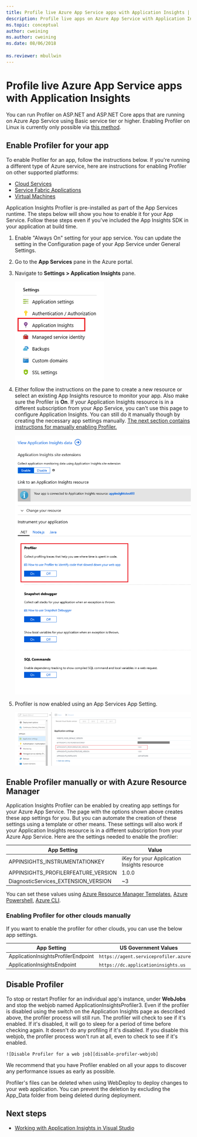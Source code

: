 ```yaml
---
title: Profile live Azure App Service apps with Application Insights | Microsoft Docs
description: Profile live apps on Azure App Service with Application Insights Profiler.
ms.topic: conceptual
author: cweining
ms.author: cweining
ms.date: 08/06/2018

ms.reviewer: mbullwin
---
```


# Profile live Azure App Service apps with Application Insights

You can run Profiler on ASP.NET and ASP.NET Core apps that are running on Azure App Service using Basic service tier or higher. Enabling Profiler on Linux is currently only possible via [this method](profiler-aspnetcore-linux.md).

## <a id="installation"></a> Enable Profiler for your app
To enable Profiler for an app, follow the instructions below. If you're running a different type of Azure service, here are instructions for enabling Profiler on other supported platforms:
* [Cloud Services](../../azure-monitor/app/profiler-cloudservice.md?toc=/azure/azure-monitor/toc.json)
* [Service Fabric Applications](../../azure-monitor/app/profiler-servicefabric.md?toc=/azure/azure-monitor/toc.json)
* [Virtual Machines](../../azure-monitor/app/profiler-vm.md?toc=/azure/azure-monitor/toc.json)

Application Insights Profiler is pre-installed as part of the App Services runtime. The steps below will show you how to enable it for your App Service. Follow these steps even if you've included the App Insights SDK in your application at build time.

1. Enable "Always On" setting for your app service. You can update the setting in the Configuration page of your App Service under General Settings.
1. Go to the **App Services** pane in the Azure portal.
1. Navigate to **Settings > Application Insights** pane.

   ![Enable App Insights on App Services portal](./media/profiler/AppInsights-AppServices.png)

1. Either follow the instructions on the pane to create a new resource or select an existing App Insights resource to monitor your app. Also make sure the Profiler is **On**. If your Application Insights resource is in a different subscription from your App Service, you can't use this page to configure Application Insights. You can still do it manually though by creating the necessary app settings manually. [The next section contains instructions for manually enabling Profiler.](#enable-profiler-manually-or-with-azure-resource-manager) 

   ![Add App Insights site extension][Enablement UI]

1. Profiler is now enabled using an App Services App Setting.

    ![App Setting for Profiler][profiler-app-setting]

## Enable Profiler manually or with Azure Resource Manager
Application Insights Profiler can be enabled by creating app settings for your Azure App Service. The page with the options shown above creates these app settings for you. But you can automate the creation of these settings using a template or other means. These settings will also work if your Application Insights resource is in a different subscription from your Azure App Service.
Here are the settings needed to enable the profiler:

|App Setting    | Value    |
|---------------|----------|
|APPINSIGHTS_INSTRUMENTATIONKEY         | iKey for your Application Insights resource    |
|APPINSIGHTS_PROFILERFEATURE_VERSION | 1.0.0 |
|DiagnosticServices_EXTENSION_VERSION | ~3 |


You can set these values using [Azure Resource Manager Templates](../../azure-monitor/app/azure-web-apps.md#app-service-application-settings-with-azure-resource-manager), [Azure Powershell](https://docs.microsoft.com/powershell/module/az.websites/set-azwebapp),  [Azure CLI](https://docs.microsoft.com/cli/azure/webapp/config/appsettings?view=azure-cli-latest).

### Enabling Profiler for other clouds manually

If you want to enable the profiler for other clouds, you can use the below app settings.

|App Setting    | US Government Values| China Cloud |   
|---------------|---------------------|-------------|
|ApplicationInsightsProfilerEndpoint         | `https://agent.serviceprofiler.azure.us`    | `https://profiler.applicationinsights.azure.cn` |
|ApplicationInsightsEndpoint | `https://dc.applicationinsights.us` | `https://dc.applicationinsights.azure.cn` |

## Disable Profiler

To stop or restart Profiler for an individual app's instance, under **WebJobs** and stop the webjob named ApplicationInsightsProfiler3. Even if the profiler is disabled using the switch on the Application Insights page as described above, the profiler process will still run. The profiler will check to see if it's enabled. If it's disabled, it will go to sleep for a period of time before checking again. It doesn't do any profiling if it's disabled. If you disable this webjob, the profiler process won't run at all, even to check to see if it's enabled.

    ![Disable Profiler for a web job][disable-profiler-webjob]

We recommend that you have Profiler enabled on all your apps to discover any performance issues as early as possible.

Profiler's files can be deleted when using WebDeploy to deploy changes to your web application. You can prevent the deletion by excluding the App_Data folder from being deleted during deployment. 


## Next steps

* [Working with Application Insights in Visual Studio](https://docs.microsoft.com/azure/application-insights/app-insights-visual-studio)

[Enablement UI]: ./media/profiler/Enablement_UI.png
[profiler-app-setting]:./media/profiler/profiler-app-setting.png
[disable-profiler-webjob]: ./media/profiler/disable-profiler-webjob.png
